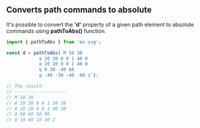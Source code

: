 ## Converts path commands to absolute

It's possible to convert the **'d'** property of a given path element to absolute commands using **pathToAbs()** function.

```js
import { pathToAbs } from 'mz-svg';

const d = pathToAbs(`M 10 30 
            a 20 20 0 0 1 40 0 
            a 20 20 0 0 1 40 0 
            q 0 30 -40 60 
            q -40 -30 -40 -60 z`);

// The result:
// -------------------
// M 10 30 
// A 20 20 0 0 1 50 30 
// A 20 20 0 0 1 90 30 
// Q 90 60 50 90 
// Q 10 60 10 30 Z
```
